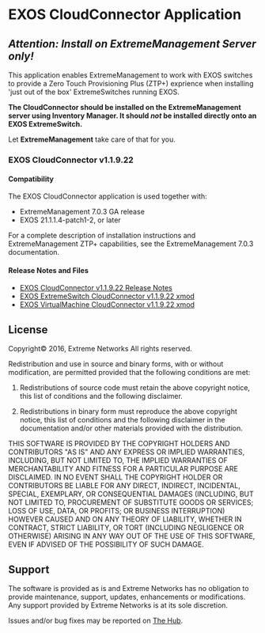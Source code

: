# EXOS CloudConnector Application
## _Attention: Install on ExtremeManagement Server only!_
This application enables ExtremeManagement to work with EXOS switches to provide a Zero Touch Provisioning Plus (ZTP+) exprience when installing 'just out of the box' ExtremeSwitches running EXOS.

__The CloudConnector should be installed on the ExtremeManagement server using Inventory Manager. It should *not* be installed directly onto an EXOS ExtremeSwitch.__

Let **ExtremeManagement** take care of that for you.


### EXOS CloudConnector v1.1.9.22
#### Compatibility
The EXOS CloudConnector application is used together with:
* ExtremeManagement 7.0.3 GA release
* EXOS 21.1.1.4-patch1-2, or later

For a complete description of installation instructions and ExtremeManagement ZTP+ capabilities, see the ExtremeManagement 7.0.3 documentation.

#### Release Notes and Files
* [EXOS CloudConnector v1.1.9.22 Release Notes](https://github.com/extremenetworks/EXOS_Apps/blob/master/CloudConnector/summitX-21.1.1.4-cloud_connector-1.1.9.22_xmod-ReleaseNotes.pdf?raw=true)
* [EXOS ExtremeSwitch CloudConnector v1.1.9.22 xmod](https://github.com/extremenetworks/EXOS_Apps/blob/master/CloudConnector/summitX-21.1.1.4-cloud_connector-1.1.9.22.xmod?raw=true)
* [EXOS VirtualMachine CloudConnector v1.1.9.22 xmod](https://github.com/extremenetworks/EXOS_Apps/blob/master/CloudConnector/vm-21.1.1.4-cloud_connector-1.1.9.22.xmod?raw=true)

## License
Copyright© 2016, Extreme Networks
All rights reserved.

Redistribution and use in source and binary forms, with or without modification,
are permitted provided that the following conditions are met:

1. Redistributions of source code must retain the above copyright notice, this
list of conditions and the following disclaimer.

2. Redistributions in binary form must reproduce the above copyright notice,
this list of conditions and the following disclaimer in the documentation
and/or other materials provided with the distribution.

THIS SOFTWARE IS PROVIDED BY THE COPYRIGHT HOLDERS AND CONTRIBUTORS "AS IS" AND
ANY EXPRESS OR IMPLIED WARRANTIES, INCLUDING, BUT NOT LIMITED TO, THE IMPLIED
WARRANTIES OF MERCHANTABILITY AND FITNESS FOR A PARTICULAR PURPOSE ARE
DISCLAIMED. IN NO EVENT SHALL THE COPYRIGHT HOLDER OR CONTRIBUTORS BE LIABLE
FOR ANY DIRECT, INDIRECT, INCIDENTAL, SPECIAL, EXEMPLARY, OR CONSEQUENTIAL
DAMAGES (INCLUDING, BUT NOT LIMITED TO, PROCUREMENT OF SUBSTITUTE GOODS OR
SERVICES; LOSS OF USE, DATA, OR PROFITS; OR BUSINESS INTERRUPTION) HOWEVER
CAUSED AND ON ANY THEORY OF LIABILITY, WHETHER IN CONTRACT, STRICT LIABILITY,
OR TORT (INCLUDING NEGLIGENCE OR OTHERWISE) ARISING IN ANY WAY OUT OF THE USE
OF THIS SOFTWARE, EVEN IF ADVISED OF THE POSSIBILITY OF SUCH DAMAGE.

## Support
The software is provided as is and Extreme Networks has no obligation to provide
maintenance, support, updates, enhancements or modifications.
Any support provided by Extreme Networks is at its sole discretion.

Issues and/or bug fixes may be reported on [The Hub](https://community.extremenetworks.com/extreme).

